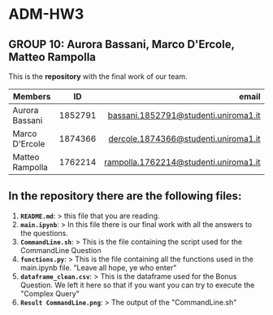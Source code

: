 # ADM-HW3
## GROUP 10: Aurora Bassani, Marco D'Ercole, Matteo Rampolla

This is the **repository** with the final work of our team.

| Members        | ID           | email  |
| ------------- |:-------------:| -----:|
| Aurora Bassani | 1852791      |  bassani.1852791@studenti.uniroma1.it |
| Marco D'Ercole  | 1874366 | dercole.1874366@studenti.uniroma1.it |
| Matteo Rampolla  | 1762214      |  rampolla.1762214@studenti.uniroma1.it |

## In the repository there are the following files:

1. __`README.md`__:
                    > this file that you are reading.
2. __`main.ipynb`__: 
                    > In this file there is our final work with all the answers to the questions.
3. __`CommandLine.sh`__:
                    > This is the file containing the script used for the CommandLine Question
4. __`functions.py`__: 
                    > This is the file containing all the functions used in the main.ipynb file. "Leave all hope, ye who enter"
5. __`dataframe_clean.csv`__: 
                    > This is the dataframe used for the Bonus Question. We left it here so that if you want you can try to execute the "Complex Query"
6. __`Result CommandLine.png`__: 
                    > The output of the "CommandLine.sh"
                    
                    
